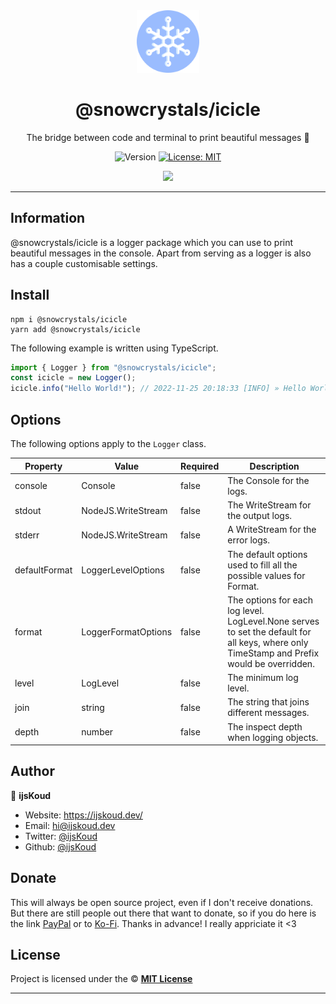 <div align="center">
    <img src="https://raw.githubusercontent.com/snowcrystals/.github/main/logo.png" width="100px" />
    <h1>@snowcrystals/icicle</h1>
  
  <p>The bridge between code and terminal to print beautiful messages 🎨</p>
  
  <p align="center">
    <img alt="Version" src="https://img.shields.io/badge/version-2.0.0-blue.svg" />
    <a href="/LICENSE" target="_blank">
      <img alt="License: MIT" src="https://img.shields.io/badge/License-MIT-yellow.svg" />
    </a>
  </p>

  <a href="https://ijskoud.dev/discord" target="_blank">
    <img src="https://ijskoud.dev/discord/banner" />
  </a>
</div>

---

## Information

@snowcrystals/icicle is a logger package which you can use to print beautiful messages in the console. Apart from serving as a logger is also has a couple customisable settings.

## Install

```
npm i @snowcrystals/icicle
yarn add @snowcrystals/icicle
```

The following example is written using TypeScript.
```ts
import { Logger } from "@snowcrystals/icicle";
const icicle = new Logger();
icicle.info("Hello World!"); // 2022-11-25 20:18:33 [INFO] » Hello World!
```

## Options

The following options apply to the `Logger` class.

| Property      | Value               | Required | Description                                                                                                                                |
| ------------- | ------------------- | -------- | ------------------------------------------------------------------------------------------------------------------------------------------ |
| console       | Console             | false    | The Console for the logs.                                                                                                                  |
| stdout        | NodeJS.WriteStream  | false    | The WriteStream for the output logs.                                                                                                       |
| stderr        | NodeJS.WriteStream  | false    | A WriteStream for the error logs.                                                                                                          |
| defaultFormat | LoggerLevelOptions  | false    | The default options used to fill all the possible values for Format.                                                                       |
| format        | LoggerFormatOptions | false    | The options for each log level. LogLevel.None serves to set the default for all keys, where only TimeStamp and Prefix would be overridden. |
| level         | LogLevel            | false    | The minimum log level.                                                                                                                     |
| join          | string              | false    | The string that joins different messages.                                                                                                  |
| depth         | number              | false    | The inspect depth when logging objects.                                                                                                    |


## Author

👤 **ijsKoud**

-   Website: https://ijskoud.dev/
-   Email: <hi@ijskoud.dev>
-   Twitter: [@ijsKoud](https://ijskoud.dev/twitter)
-   Github: [@ijsKoud](https://github.com/ijsKoud)

## Donate

This will always be open source project, even if I don't receive donations. But there are still people out there that want to donate, so if you do here is the link [PayPal](https://ijskoud.dev/paypal) or to [Ko-Fi](https://ijskoud.dev/kofi). Thanks in advance! I really appriciate it <3

## License

Project is licensed under the © [**MIT License**](/LICENSE)

---
